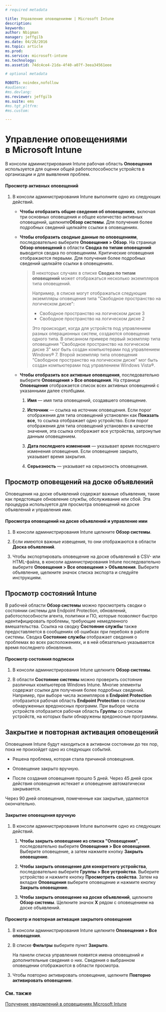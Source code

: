 ```yaml
---
# required metadata

title: Управление оповещениями | Microsoft Intune
description:
keywords:
author: Nbigman
manager: jeffgilb
ms.date: 04/28/2016
ms.topic: article
ms.prod:
ms.service: microsoft-intune
ms.technology:
ms.assetid: 74dc4ce4-21da-4f40-a07f-3eea34561eee

# optional metadata

ROBOTS: noindex,nofollow
#audience:
#ms.devlang:
ms.reviewer: jeffgilb
ms.suite: ems
#ms.tgt_pltfrm:
#ms.custom:

---
```


# Управление оповещениями в Microsoft Intune
В консоли администрирования Intune рабочая область **Оповещения** используется для оценки общей работоспособности устройств в организации и для выявления проблем.

#### Просмотр активных оповещений

1.  В консоли администрирования Intune выполните одно из следующих действий.

    -   **Чтобы отобразить общие сведения об оповещениях**, включая три основных оповещения и общее количество активных оповещений, щелкните**Обзор системы**. Для получения более подробных сведений щелкайте ссылки в оповещениях.

    -   **Чтобы отобразить сводные данные по оповещениям**, последовательно выберите **Оповещения &gt; Обзор**. На странице **Обзор оповещений** в области **Сводка по типам оповещений** выводится сводка по оповещениям. Критические оповещения отображаются первыми. Для получения более подробных сведений щелкайте ссылки в оповещениях.

        > В некоторых случаях в списке **Сводка по типам оповещений** может отображаться несколько экземпляров типа оповещений.
        > 
        > Например, в списке могут отображаться следующие экземпляры оповещения типа "Свободное пространство на логическом диске":
        > 
        > -   Свободное пространство на логическом диске 3
        > -   Свободное пространство на логическом диске 2
        > 
        > Это происходит, когда для устройств под управлением разных операционных систем, создаются оповещения одного типа. В описанном примере первый экземпляр типа оповещения "Свободное пространство на логическом диске 3" мог быть создан компьютерами под управлением Windows® 7. Второй экземпляр типа оповещения "Свободное пространство на логическом диске" мог быть создан компьютерами под управлением Windows Vista®.

    -   **Чтобы отобразить все активные оповещения**, последовательно выберите **Оповещения &gt; Все оповещения**. На странице **Оповещения** отображается список всех активных оповещений с указанными далее столбцами.

        1.  **Имя** — имя типа оповещений, создавшего оповещение.

        2.  **Источник** — ссылка на источник оповещения. Если порог отображения для типа оповещений установлен как **Показать все**, то ссылка отображает одно устройство. Если порог отображения для типа оповещений установлен в качестве значения, эта ссылка отображает все устройства, затронутые данным оповещением.

        3.  **Дата последнего изменения** — указывает время последнего изменения оповещения. Если оповещение закрыто, указывает время закрытия.

        4.  **Серьезность** — указывает на серьезность оповещения.

## Просмотр оповещений на доске объявлений
Оповещения на доске объявлений содержат важные объявления, такие как предстоящее обновление службы, обслуживание или сбой. Эта процедура используется для просмотра оповещений на доске объявлений и управления ими.

#### Просмотра оповещений на доске объявлений и управление ими

1.  В консоли администрирования Intune щелкните **Обзор системы**.

2.  Если имеются важные извещения, то они отображаются в области **Доска объявлений**.

3.  Чтобы экспортировать оповещение на доске объявлений в CSV- или HTML-файла, в консоли администрирования Intune последовательно выберите **Оповещения &gt; Все оповещения &gt; Объявления**. Выберите объявление, щелкните значок списка экспорта и следуйте инструкциям.

## Просмотр состояний Intune
В рабочей области **Обзор системы** можно просмотреть сводки о состоянии системы для Endpoint Protection, обновлений, работоспособности агента, политики и ПО, которые позволяют быстро идентифицировать проблемы, требующие немедленного вмешательства. Ссылка на сводку **Состояние службы** также предоставляется в сообщениях об ошибках при перебоях в работе системы. Сводка **Состояние службы** отображает сведения о проблемах во всех расположениях, и в ней обязательно указывается время последнего обновления.

#### Просмотр состояния подписки

1.  В консоли администрирования Intune щелкните **Обзор системы**.

2.  В области **Состояние системы** можно проверить состояние различных компьютеров Windows Intune. Многие элементы содержат ссылки для получения более подробных сведений. Например, при выборе числа экземпляров в **Endpoint Protection** отобразится рабочая область **Endpoint Protection** со списком обнаруженных вредоносных программ. При выборе числа устройств отобразится рабочая область **Группы** со списком устройств, на которых были обнаружены вредоносные программы.

## Закрытие и повторная активация оповещений
Оповещения Intune будут находиться в активном состоянии до тех пор, пока не произойдет одно из следующих событий.

-   Решена проблема, которая стала причиной оповещения.

-   Оповещение закрыто вручную.

-   После создания оповещения прошло 5 дней. Через 45 дней срок действия оповещения истекает и оповещение автоматически закрывается.

Через 90 дней оповещения, помеченные как закрытые, удаляются окончательно.

#### Закрытие оповещения вручную

1.  В консоли администрирования Intune выполните одно из следующих действий.

    1.  **Чтобы закрыть оповещение из списка "Оповещения"**, последовательно выберите **Оповещения &gt; Все оповещения**. Выберите оповещение, а затем нажмите кнопку **Закрыть оповещение**.

    2.  **Чтобы закрыть оповещение для конкретного устройства**, последовательно выберите **Группы &gt; Все устройства**. Выберите устройство и нажмите кнопку **Просмотреть свойства**. Затем на вкладке **Оповещения** выберите оповещение и нажмите кнопку **Закрыть оповещение**.

    3.  **Чтобы закрыть оповещение на доске объявлений**, щелкните **Обзор системы**. Щелкните значок **X** рядом с оповещением на доске объявлений.

#### Просмотр и повторная активация закрытого оповещения

1.  В консоли администрирования Intune щелкните **Оповещения &gt; Все оповещения**.

2.  В списке **Фильтры** выберите пункт **Закрыто**.

    На панели списка управления появятся имена оповещений и дополнительные сведения о них. Сведения о выбранном оповещении отображаются в области просмотра.

3.  Чтобы повторно активировать оповещение, щелкните **Повторно активировать оповещение**.

### См. также
[Получение уведомлений в оповещениях Microsoft Intune](get-notified-by-microsoft-intune-alerts.md)



<!--HONumber=May16_HO2-->


